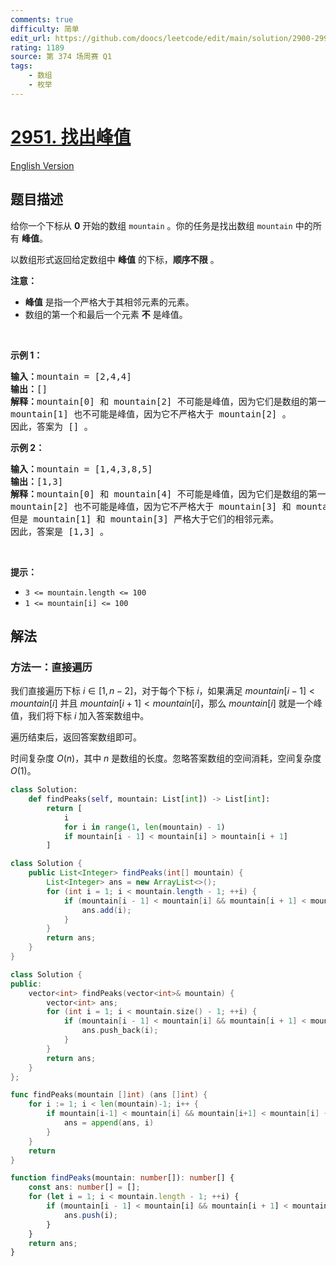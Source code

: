 ```yaml
---
comments: true
difficulty: 简单
edit_url: https://github.com/doocs/leetcode/edit/main/solution/2900-2999/2951.Find%20the%20Peaks/README.md
rating: 1189
source: 第 374 场周赛 Q1
tags:
    - 数组
    - 枚举
---
```


# [2951. 找出峰值](https://leetcode.cn/problems/find-the-peaks)

[English Version](/solution/2900-2999/2951.Find%20the%20Peaks/README_EN.md)

## 题目描述

<!-- 这里写题目描述 -->

<p>给你一个下标从 <strong>0</strong> 开始的数组 <code>mountain</code> 。你的任务是找出数组&nbsp;<code>mountain</code> 中的所有 <strong>峰值</strong>。</p>

<p>以数组形式返回给定数组中 <strong>峰值</strong> 的下标，<strong>顺序不限</strong> 。</p>

<p><strong>注意：</strong></p>

<ul>
	<li><strong>峰值</strong> 是指一个严格大于其相邻元素的元素。</li>
	<li>数组的第一个和最后一个元素 <strong>不</strong> 是峰值。</li>
</ul>

<p>&nbsp;</p>

<p><strong class="example">示例 1：</strong></p>

<pre>
<strong>输入：</strong>mountain = [2,4,4]
<strong>输出：</strong>[]
<strong>解释：</strong>mountain[0] 和 mountain[2] 不可能是峰值，因为它们是数组的第一个和最后一个元素。
mountain[1] 也不可能是峰值，因为它不严格大于 mountain[2] 。
因此，答案为 [] 。
</pre>

<p><strong class="example">示例 2：</strong></p>

<pre>
<strong>输入：</strong>mountain = [1,4,3,8,5]
<strong>输出：</strong>[1,3]
<strong>解释：</strong>mountain[0] 和 mountain[4] 不可能是峰值，因为它们是数组的第一个和最后一个元素。
mountain[2] 也不可能是峰值，因为它不严格大于 mountain[3] 和 mountain[1] 。
但是 mountain[1] 和 mountain[3] 严格大于它们的相邻元素。
因此，答案是 [1,3] 。
</pre>

<p>&nbsp;</p>

<p><strong>提示：</strong></p>

<ul>
	<li><code>3 &lt;= mountain.length &lt;= 100</code></li>
	<li><code>1 &lt;= mountain[i] &lt;= 100</code></li>
</ul>

## 解法

### 方法一：直接遍历

我们直接遍历下标 $i \in [1, n-2]$，对于每个下标 $i$，如果满足 $mountain[i-1] < mountain[i]$ 并且 $mountain[i + 1] < mountain[i]$，那么 $mountain[i]$ 就是一个峰值，我们将下标 $i$ 加入答案数组中。

遍历结束后，返回答案数组即可。

时间复杂度 $O(n)$，其中 $n$ 是数组的长度。忽略答案数组的空间消耗，空间复杂度 $O(1)$。

<!-- tabs:start -->

```python
class Solution:
    def findPeaks(self, mountain: List[int]) -> List[int]:
        return [
            i
            for i in range(1, len(mountain) - 1)
            if mountain[i - 1] < mountain[i] > mountain[i + 1]
        ]
```

```java
class Solution {
    public List<Integer> findPeaks(int[] mountain) {
        List<Integer> ans = new ArrayList<>();
        for (int i = 1; i < mountain.length - 1; ++i) {
            if (mountain[i - 1] < mountain[i] && mountain[i + 1] < mountain[i]) {
                ans.add(i);
            }
        }
        return ans;
    }
}
```

```cpp
class Solution {
public:
    vector<int> findPeaks(vector<int>& mountain) {
        vector<int> ans;
        for (int i = 1; i < mountain.size() - 1; ++i) {
            if (mountain[i - 1] < mountain[i] && mountain[i + 1] < mountain[i]) {
                ans.push_back(i);
            }
        }
        return ans;
    }
};
```

```go
func findPeaks(mountain []int) (ans []int) {
	for i := 1; i < len(mountain)-1; i++ {
		if mountain[i-1] < mountain[i] && mountain[i+1] < mountain[i] {
			ans = append(ans, i)
		}
	}
	return
}
```

```ts
function findPeaks(mountain: number[]): number[] {
    const ans: number[] = [];
    for (let i = 1; i < mountain.length - 1; ++i) {
        if (mountain[i - 1] < mountain[i] && mountain[i + 1] < mountain[i]) {
            ans.push(i);
        }
    }
    return ans;
}
```

<!-- tabs:end -->

<!-- end -->
